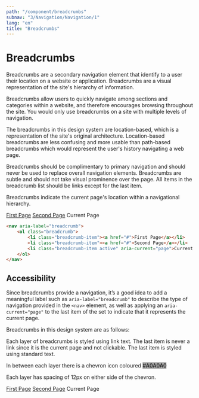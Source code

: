 ```yaml
---
path: "/component/breadcrumbs"
subnav: "3/Navigation/Navigation/1"
lang: "en"
title: "Breadcrumbs"
---
```


<helmet>
<title> Breadcrumbs - Aurora Design System </title>
</helmet>

# Breadcrumbs

Breadcrumbs are a secondary navigation element that identify to a user their location on a website or application. Breadcrumbs are a visual representation of the site's hierarchy of information.

Breadcrumbs allow users to quickly navigate among sections and categories within a website, and therefore encourages browsing throughout the site. You would only use breadcrumbs on a site with multiple levels of navigation.

The breadcrumbs in this design system are location-based, which is a representation of the site's original architecture. Location-based breadcrumbs are less confusing and more usable than path-based breadcrumbs which would represent the user's history navigating a web page.

Breadcrumbs should be complimentary to primary navigation and should never be used to replace overall navigation elements. Breadcrumbs are subtle and should not take visual prominence over the page. All items in the breadcrumb list should be links except for the last item.

<documentationtabs remove="react">
      <doctabpanel type="html">
          
Breadcrumbs indicate the current page's location within a navigational hierarchy. 

<breadcrumb>
    <breadcrumbitem><a href="#">First Page</a></breadcrumbitem>
    <breadcrumbitem><a href="#">Second Page</a></breadcrumbitem>
    <breadcrumbitem active="true">Current Page</breadcrumbitem>
</breadcrumb>

```html
<nav aria-label="breadcrumb">
    <ol class="breadcrumb">
        <li class="breadcrumb-item"><a href="#">First Page</a></li>
        <li class="breadcrumb-item"><a href="#">Second Page</a></li>
        <li class="breadcrumb-item active" aria-current="page">Current Page</li>
    </ol>
</nav>
```

## Accessibility
Since breadcrumbs provide a navigation, it’s a good idea to add a meaningful label such as `aria-label="breadcrumb"` to describe the type of navigation provided in the `<nav>` element, as well as applying an `aria-current="page"` to the last item of the set to indicate that it represents the current page.

</doctabpanel>
      <doctabpanel type="react">
      </doctabpanel>
      <doctabpanel type="design">
          
Breadcrumbs in this design system are as follows:

Each layer of breadcrumbs is styled using link text. The last item is never a link since it is the current page and not clickable. The last item is styled using standard text.

In between each layer there is a chevron icon coloured <badge style="background-color: #A0A0A0;color:black">#A0A0A0</badge>

Each layer has spacing of 12px on either side of the chevron.

<breadcrumb>
    <breadcrumbitem><a href="#">First Page</a></breadcrumbitem>
    <breadcrumbitem><a href="#">Second Page</a></breadcrumbitem>
    <breadcrumbitem active="true">Current Page</breadcrumbitem>
</breadcrumb>

</doctabpanel>
    </documentationtabs>


